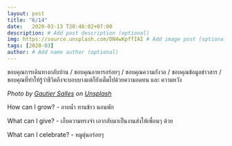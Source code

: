 ```yaml
---
layout: post
title: "6/14"
date:   2020-03-13 T20:48:02+07:00
description: # Add post description (optional)
img: https://source.unsplash.com/DN4wKpffIAI # Add image post (optional)
tags: [2020-03]
author: # Add name author (optional)
---
```

ขอบคุณการเดินทางกลับบ้าน / ขอบคุณอาหารอร่อยๆ / ขอบคุณความกังวล / ขอบคุณข้อมูลข่าวสาร / ขอบคุณที่ทำให้รู้ว่าชีวิตถึงจะบอบบางแต่ก็ยังเต็มไปด้วยความอดทน และ ความหวัง

*Photo by [Gautier Salles](https://unsplash.com/@yamnez) on [Unsplash](https://unsplash.com)*

<i class="fa fa-child" style="color:plum"></i>

How can I grow? - อาบน้ำ ทานข้าว นอนพัก

What can I give? - เก็บความทรงจำ เอากลับมาเป็นงานส่งให้เพื่อนๆ ด้วย

What can I celebrate? - หมูตุ๋นอร่อยๆ
